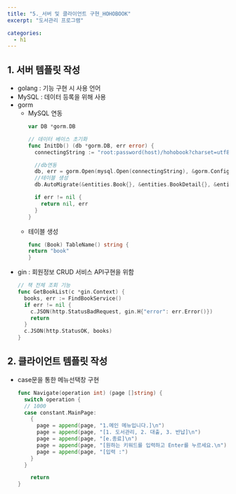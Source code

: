 ```yaml
---
title: "5._서버 및 클라이언트 구현_HOHOBOOK"
excerpt: "도서관리 프로그램"

categories:
  - h1
---
```


## 1. 서버 템플릿 작성

- golang : 기능 구현 시 사용 언어
- MySQL : 데이터 등록을 위해 사용
- gorm
  - MySQL 연동
    ```go
    var DB *gorm.DB

    // 데이터 베이스 초기화
    func InitDb() (db *gorm.DB, err error) {
      connectingString := "root:password(host)/hohobook?charset=utf8&parseTime=True&loc=Local"

      //db연동
      db, err = gorm.Open(mysql.Open(connectingString), &gorm.Config{})        
      //테이블 생성  
      db.AutoMigrate(&entities.Book{}, &entities.BookDetail{}, &entities.Rent{}) 

      if err != nil {
        return nil, err
      }
    }
    ```
  - 테이블 생성
    ```go
    func (Book) TableName() string {
    return "book"
    }
    ```
- gin : 회원정보 CRUD 서비스 API구현을 위함
    ```go
    // 책 전체 조회 기능
    func GetBookList(c *gin.Context) {
      books, err := FindBookService()
      if err != nil {
        c.JSON(http.StatusBadRequest, gin.H{"error": err.Error()})
        return
      }
      c.JSON(http.StatusOK, books)
    }
    ```

## 2. 클라이언트 템플릿 작성

- case문을 통한 메뉴선택창 구현
  ```go
  func Navigate(operation int) (page []string) {
    switch operation {
    // 1000
    case constant.MainPage:
      {
        page = append(page, "1.메인 메뉴입니다.]\n")
        page = append(page, "[1. 도서관리, 2. 대출, 3. 반납]\n")
        page = append(page, "[e.종료]\n")
        page = append(page, "[원하는 키워드를 입력하고 Enter를 누르세요.\n")
        page = append(page, "[입력 :")
      }
    }

	  return
  }  
  ```